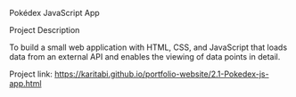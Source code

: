 Pokédex JavaScript App

Project Description

To build a small web application with HTML, CSS, and JavaScript that loads data from an external API and enables the viewing of data points in detail.

Project link: https://karitabi.github.io/portfolio-website/2.1-Pokedex-js-app.html